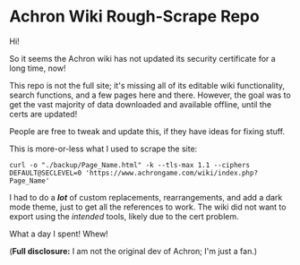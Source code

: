 # Achron Wiki Rough-Scrape Repo
Hi!

So it seems the Achron wiki has not updated its security certificate for a long time, now!

This repo is not the full site; it's missing all of its editable wiki functionality, search functions, and a few pages here and there.
However, the goal was to get the vast majority of data downloaded and available offline, until the certs are updated!

People are free to tweak and update this, if they have ideas for fixing stuff.

This is more-or-less what I used to scrape the site:
```
curl -o "./backup/Page_Name.html" -k --tls-max 1.1 --ciphers DEFAULT@SECLEVEL=0 'https://www.achrongame.com/wiki/index.php?Page_Name'
```

I had to do a ***lot*** of custom replacements, rearrangements, and add a dark mode theme, just to get all the references to work.
The wiki did not want to export using the *intended* tools, likely due to the cert problem.

What a day I spent! Whew!

(**Full disclosure:** I am not the original dev of Achron; I'm just a fan.)